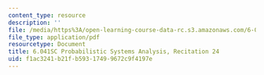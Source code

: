 ```yaml
---
content_type: resource
description: ''
file: /media/https%3A/open-learning-course-data-rc.s3.amazonaws.com/6-041sc-probabilistic-systems-analysis-and-applied-probability-fall-2013/f1ac3241b21fb59317499672c9f4197e_MIT6_041SCF13_rec24.pdf
file_type: application/pdf
resourcetype: Document
title: 6.041SC Probabilistic Systems Analysis, Recitation 24
uid: f1ac3241-b21f-b593-1749-9672c9f4197e
---
```

